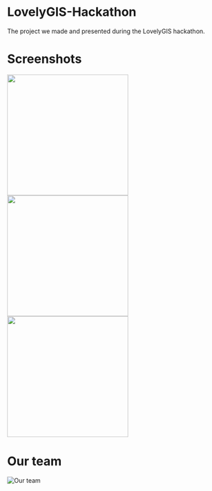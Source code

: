 # LovelyGIS-Hackathon
The project we made and presented during the LovelyGIS hackathon.

# Screenshots

<img src="https://preview.ibb.co/dfd4jm/menu.jpg" width="280"><img src="https://image.ibb.co/j5WqPm/map.jpg" width="280"><img src="https://preview.ibb.co/jpPic6/recommend.jpg" width="280">

# Our team
![Our team](https://preview.ibb.co/c5gJAR/weare.jpg)
